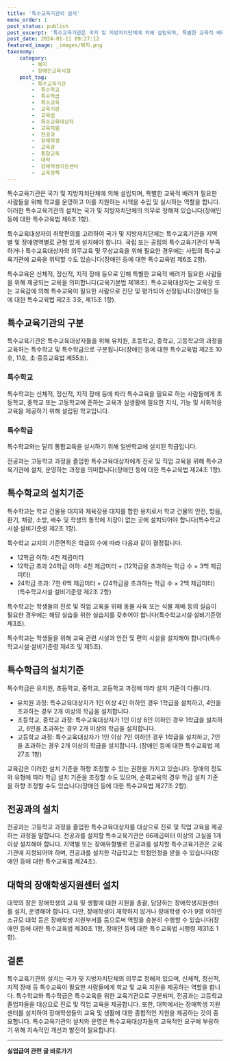 ```yaml
---
title: '특수교육기관의 설치'
menu_order: 1
post_status: publish
post_excerpt: '특수교육기관은 국가 및 지방자치단체에 의해 설립되며, 특별한 교육적 배려가 필요한 사람들을 위해 학교를 운영하고 이를 지원하는 시책을 수립 및 실시하는 역할을 합니다. 이러한 특수교육기관의 설치는 국가 및 지방자치단체의 의무로 정해져 있습니다 장애인 등에 대한 특수교육법 제6조 1항 .'
post_date: 2024-01-11 09:27:12
featured_image: _images/복지.png
taxonomy:
    category:
        - 복지
        - 장애인교육시설
    post_tag:
        - 특수교육기관
        -  특수학교
        -  특수학급
        -  특수교육
        -  교육기관
        -  교육법
        -  특수교육대상자
        -  교육지원
        -  전공과
        -  장애학생
        -  교육감
        -  통합교육
        -  대학
        -  장애학생지원센터
        -  교육정책
---
```



특수교육기관은 국가 및 지방자치단체에 의해 설립되며, 특별한 교육적 배려가 필요한 사람들을 위해 학교를 운영하고 이를 지원하는 시책을 수립 및 실시하는 역할을 합니다. 이러한 특수교육기관의 설치는 국가 및 지방자치단체의 의무로 정해져 있습니다(장애인 등에 대한 특수교육법 제6조 1항).

특수교육대상자의 취학편의를 고려하여 국가 및 지방자치단체는 특수교육기관을 지역별 및 장애영역별로 균형 있게 설치해야 합니다. 국립 또는 공립의 특수교육기관이 부족하거나 특수교육대상자의 의무교육 및 무상교육을 위해 필요한 경우에는 사립의 특수교육기관에 교육을 위탁할 수도 있습니다(장애인 등에 대한 특수교육법 제6조 2항).

특수교육은 신체적, 정신적, 지적 장애 등으로 인해 특별한 교육적 배려가 필요한 사람들을 위해 제공되는 교육을 의미합니다(교육기본법 제18조). 특수교육대상자는 교육장 또는 교육감에 의해 특수교육이 필요한 사람으로 진단 및 평가되어 선정됩니다(장애인 등에 대한 특수교육법 제2조 3호, 제15조 1항).

## 특수교육기관의 구분

특수교육기관은 특수교육대상자들을 위해 유치원, 초등학교, 중학교, 고등학교의 과정을 교육하는 특수학교 및 특수학급으로 구분됩니다(장애인 등에 대한 특수교육법 제2조 10호, 11호, 초·중등교육법 제55조).

### 특수학교

특수학교는 신체적, 정신적, 지적 장애 등에 따라 특수교육을 필요로 하는 사람들에게 초등학교, 중학교 또는 고등학교에 준하는 교육과 실생활에 필요한 지식, 기능 및 사회적응 교육을 제공하기 위해 설립된 학교입니다.

### 특수학급

특수학교와는 달리 통합교육을 실시하기 위해 일반학교에 설치된 학급입니다.

전공과는 고등학교 과정을 졸업한 특수교육대상자에게 진로 및 직업 교육을 위해 특수교육기관에 설치, 운영하는 과정을 의미합니다(장애인 등에 대한 특수교육법 제24조 1항).

## 특수학교의 설치기준

특수학교는 학교 건물용 대지와 체육장용 대지를 합한 용지로서 학교 건물의 안전, 방음, 환기, 채광, 소방, 배수 및 학생의 통학에 지장이 없는 곳에 설치되어야 합니다(특수학교시설·설비기준령 제2조 1항).

특수학교 교지의 기준면적은 학급의 수에 따라 다음과 같이 결정됩니다.

- 12학급 이하: 4천 제곱미터
- 12학급 초과 24학급 이하: 4천 제곱미터 + (12학급을 초과하는 학급 수 × 3백 제곱미터)
- 24학급 초과: 7천 6백 제곱미터 + (24학급을 초과하는 학급 수 × 2백 제곱미터) (특수학교시설·설비기준령 제2조 2항)

특수학교는 학생들의 진로 및 직업 교육을 위해 동물 사육 또는 식물 재배 등의 실습이 필요한 경우에는 해당 실습을 위한 실습지를 갖추어야 합니다(특수학교시설·설비기준령 제3조).

특수학교는 학생들을 위해 교육 관련 시설과 안전 및 편의 시설을 설치해야 합니다(특수학교시설·설비기준령 제4조 및 제5조).

## 특수학급의 설치기준

특수학급은 유치원, 초등학교, 중학교, 고등학교 과정에 따라 설치 기준이 다릅니다.

- 유치원 과정: 특수교육대상자가 1인 이상 4인 이하인 경우 1학급을 설치하고, 4인을 초과하는 경우 2개 이상의 학급을 설치합니다.
- 초등학교, 중학교 과정: 특수교육대상자가 1인 이상 6인 이하인 경우 1학급을 설치하고, 6인을 초과하는 경우 2개 이상의 학급을 설치합니다.
- 고등학교 과정: 특수교육대상자가 1인 이상 7인 이하인 경우 1학급을 설치하고, 7인을 초과하는 경우 2개 이상의 학급을 설치합니다. (장애인 등에 대한 특수교육법 제27조 1항)

교육감은 이러한 설치 기준을 하향 조정할 수 있는 권한을 가지고 있습니다. 장애의 정도와 유형에 따라 학급 설치 기준을 조정할 수도 있으며, 순회교육의 경우 학급 설치 기준을 하향 조정할 수도 있습니다(장애인 등에 대한 특수교육법 제27조 2항).

## 전공과의 설치

전공과는 고등학교 과정을 졸업한 특수교육대상자를 대상으로 진로 및 직업 교육을 제공하는 과정을 말합니다. 전공과를 설치할 특수교육기관은 66제곱미터 이상의 교실을 1개 이상 설치해야 합니다. 지역별 또는 장애유형별로 전공과를 설치할 특수교육기관은 교육기관에 지정되어야 하며, 전공과를 설치한 각급학교는 학점인정을 받을 수 있습니다(장애인 등에 대한 특수교육법 제24조).

## 대학의 장애학생지원센터 설치

대학의 장은 장애학생의 교육 및 생활에 대한 지원을 총괄, 담당하는 장애학생지원센터를 설치, 운영해야 합니다. 다만, 장애학생이 재학하지 않거나 장애학생 수가 9명 이하인 소규모 대학 등은 장애학생 지원부서를 둠으로써 역할을 충분히 수행할 수 있습니다(장애인 등에 대한 특수교육법 제30조 1항, 장애인 등에 대한 특수교육법 시행령 제31조 1항).

## 결론

특수교육기관의 설치는 국가 및 지방자치단체의 의무로 정해져 있으며, 신체적, 정신적, 지적 장애 등 특수교육이 필요한 사람들에게 학교 및 교육 지원을 제공하는 역할을 합니다. 특수학교와 특수학급은 특수교육을 위한 교육기관으로 구분되며, 전공과는 고등학교 졸업자들을 대상으로 진로 및 직업 교육을 제공합니다. 또한, 대학에서는 장애학생 지원센터를 설치하여 장애학생들의 교육 및 생활에 대한 종합적인 지원을 제공하는 것이 중요합니다. 특수교육기관의 설치와 운영은 특수교육대상자들의 교육적인 요구에 부응하기 위해 지속적인 개선과 발전이 필요합니다.
<!-- wp:separator -->
<hr class="wp-block-separator has-alpha-channel-opacity"/>
<!-- /wp:separator -->

<!-- wp:group {"backgroundColor":"base","layout":{"type":"constrained"}} -->
<div class="wp-block-group has-base-background-color has-background"><!-- wp:paragraph {"align":"center","fontSize":"medium"} -->
<p class="has-text-align-center has-large-font-size"><strong>실업급여 관련 글 바로가기</strong></p>
<!-- /wp:paragraph -->


<!-- wp:latest-posts
{"categories":[{"id":10977,"count":19,"description":"","link":"https://uknowlaw.com/category/%ec%8b%a4%ec%97%85%ea%b8%89%ec%97%ac/","name":"실업급여","slug":"실업급여","taxonomy":"category","parent":0,"meta":[],"_links":{"self":[{"href":"https://uknowlaw.com/wp-json/wp/v2/categories/10977"}],"collection":[{"href":"https://uknowlaw.com/wp-json/wp/v2/categories"}],"about":[{"href":"https://uknowlaw.com/wp-json/wp/v2/taxonomies/category"}],"wp:post_type":[{"href":"https://uknowlaw.com/wp-json/wp/v2/posts?categories=10977"}],"curies":[{"name":"wp","href":"https://api.w.org/{rel}","templated":true}]}}],"postsToShow":100,"excerptLength":28,"postLayout":"grid","columns":2,"featuredImageAlign":"left","featuredImageSizeSlug":"large","fontSize":"small"} /--></div>
<!-- /wp:group -->